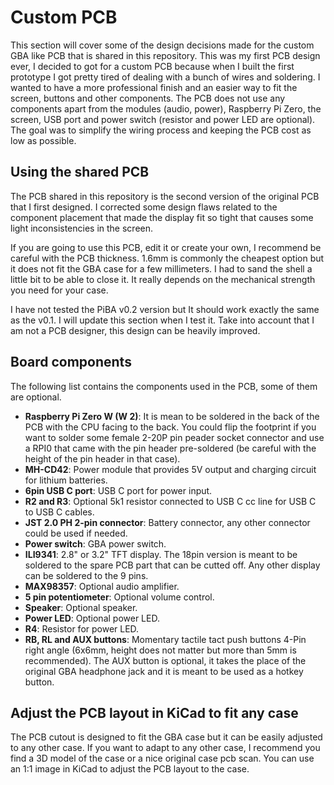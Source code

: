 # Custom PCB

This section will cover some of the design decisions made for the custom GBA like PCB that is shared in this repository. This was my first PCB design ever, I decided to got for a custom PCB because when I built the first prototype I got pretty tired of dealing with a bunch of wires and soldering. I wanted to have a more professional finish and an easier way to fit the screen, buttons and other components. The PCB does not use any components apart from the modules (audio, power), Raspberry Pi Zero, the screen, USB port and power switch (resistor and power LED are optional). The goal was to simplify the wiring process and keeping the PCB cost as low as possible.

## Using the shared PCB

The PCB shared in this repository is the second version of the original PCB that I first designed. I corrected some design flaws related to the component placement that made the display fit so tight that causes some light inconsistencies in the screen.

If you are going to use this PCB, edit it or create your own, I recommend be careful with the PCB thickness. 1.6mm is commonly the cheapest option but it does not fit the GBA case for a few millimeters. I had to sand the shell a little bit to be able to close it. It really depends on the mechanical strength you need for your case.

I have not tested the PiBA v0.2 version but It should work exactly the same as the v0.1. I will update this section when I test it. Take into account that I am not a PCB designer, this design can be heavily improved.

## Board components

The following list contains the components used in the PCB, some of them are optional.

- **Raspberry Pi Zero W (W 2)**: It is mean to be soldered in the back of the PCB with the CPU facing to the back. You could flip the footprint if you want to solder some female 2-20P pin peader socket connector and use a RPI0 that came with the pin header pre-soldered (be careful with the height of the pin header in that case).
- **MH-CD42**: Power module that provides 5V output and charging circuit for lithium batteries.
- **6pin USB C port**: USB C port for power input.
- **R2 and R3**: Optional 5k1 resistor connected to USB C cc line for USB C to USB C cables.
- **JST 2.0 PH 2-pin connector**: Battery connector, any other connector could be used if needed.
- **Power switch**: GBA power switch.
- **ILI9341**: 2.8" or 3.2" TFT display. The 18pin version is meant to be soldered to the spare PCB part that can be cutted off. Any other display can be soldered to the 9 pins.
- **MAX98357**: Optional audio amplifier.
- **5 pin potentiometer**: Optional volume control.
- **Speaker**: Optional speaker.
- **Power LED**: Optional power LED.
- **R4**: Resistor for power LED.
- **RB, RL and AUX buttons**: Momentary tactile tact push buttons 4-Pin right angle (6x6mm, height does not matter but more than 5mm is recommended). The AUX button is optional, it takes the place of the original GBA headphone jack and it is meant to be used as a hotkey button.


## Adjust the PCB layout in KiCad to fit any case

The PCB cutout is designed to fit the GBA case but it can be easily adjusted to any other case. If you want to adapt to any other case, I recommend you find a 3D model of the case or a nice original case pcb scan. You can use an 1:1 image in KiCad to adjust the PCB layout to the case.